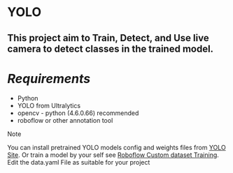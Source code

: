 # YOLO
## This project aim to Train, Detect, and Use live camera to detect classes in the trained model.

# ***Requirements***
- Python
- YOLO from Ultralytics
- opencv - python (4.6.0.66) recommended
- roboflow or other annotation tool

> [!note]
> You can install pretrained YOLO models config and weights files from [YOLO Site](https://pjreddie.com/darknet/yolo/).
> Or train a model by your self see [Roboflow Custom dataset Training](https://blog.roboflow.com/how-to-train-yolov8-on-a-custom-dataset/).
> Edit the data.yaml File as suitable for your project 

